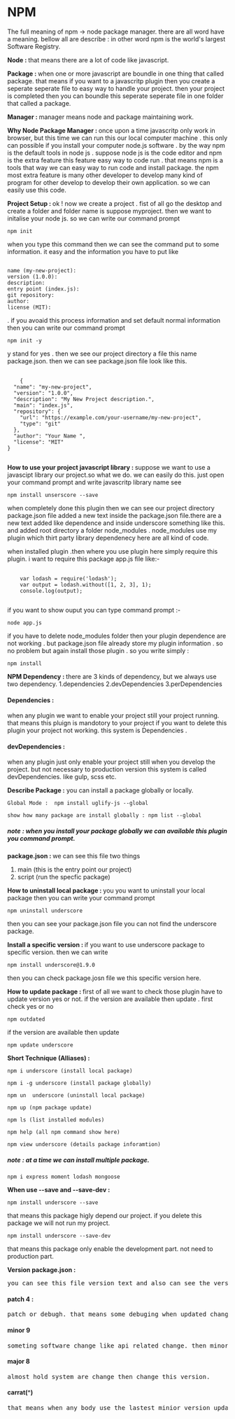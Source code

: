 <h1><b>NPM</b></h1>
The full meaning of npm -> node package manager. there are all word have a meaning. bellow all are describe : in  other word npm is the world's largest Software Registry. 

<b>Node : </b>
that means there are a lot of code like javascript.

<b>Package : </b>
when one or more javascript are boundle in one thing that called package. that means if you want to a javascritp plugin then you create a
seperate seperate file to easy way to handle your project. then your project is completed then you can boundle this seperate seperate file
in one folder that called a package.

<b>Manager : </b>
manager means node and package maintaining work.

<b> Why Node Package Manager : </b>
once upon a time javascritp only work in browser, but this time we can run this our local computer machine . this only can possible if you install your computer node.js software . by the way npm is the default tools in node js . suppose node js is the code editor and npm is the extra feature this feature easy way to code run . that means npm is a tools that way we can easy way to run code and install package. the npm most extra feature is
many other developer to develop many kind of program for other develop to develop their own application. so we can easily use this code.

<b>Project Setup : </b>
ok ! now we create a project . fist of all go the desktop and create a folder and folder name is suppose myproject. then we want to initalise your node js. so we can write our command prompt

<pre><code>npm init</code></pre>




when you type this command then we can see the command put to some information. it easy and the information you have to put like
<pre><code>
name (my-new-project):
version (1.0.0):
description:
entry point (index.js):
git repository:
author:
license (MIT):
</code></pre>

. if you avoaid this process information and set
default normal information then you can write our command prompt 

<pre><code>npm init -y </code></pre>

y stand for yes . then we see our project directory a file this name package.json. then we can see package.json file look like this.

<pre>
  <code>
    {
  "name": "my-new-project",
  "version": "1.0.0",
  "description": "My New Project description.",
  "main": "index.js",
  "repository": {
    "url": "https://example.com/your-username/my-new-project",
    "type": "git"
  },
  "author": "Your Name <you@example.com>",
  "license": "MIT"
}
  </code>
</pre>



<b>How to use your project javascript library : </b>
suppose we want to use a javascipt library our project.so what we do. we can easily do this. just open your command prompt and write
javascritp library name see

<pre><code>npm install unserscore --save</code></pre>

when completely done this plugin then we can see our project directory package.json file added a new text inside the package.json file.there are a new text added like dependence and inside underscore something like this. and added root directory a folder node_modules . node_modules use my plugin which thirt party library dependenecy here are all kind of code.

when installed plugin .then where you use plugin here simply require this plugin. i want to require this package app.js file like:-

<pre>
  <code>
    var lodash = require('lodash');
    var output = lodash.without([1, 2, 3], 1);
    console.log(output);
  </code>
</pre>

if you want to show ouput you can type command prompt :-
<pre><code>node app.js</code></pre>

if you have to delete node_modules folder then your plugin dependence are not working . but package.json file already store my plugin information . so no problem but again install those plugin . so you write simply :

<pre><code>npm install</code></pre>

<b>NPM Dependency : </b>
there are 3 kinds of dependency, but we always use two dependency.
1.dependencies
2.devDependencies
3.perDependencies

<h4>Dependencies : </h4>
when any plugin we want to enable your project still your project running. that means this pluign is mandotory to your project if you want to delete this plugin your project not working. this system is Dependencies .

<h4>devDependencies : </h4>
when any plugin just only enable your project still when you develop the project. but not necessary to production version this system is called devDependencies. like gulp, scss etc.

<b>Describe Package :</b>
you can install a package globally or locally. 
<pre><code>Global Mode :  npm install uglify-js --global</code></pre>
<pre><code>show how many package are install globally : npm list --global</code></pre>
<h5>note : when you install your package globally we can available this plugin you command prompt. </h5>

<b>package.json : </b>
we can see this file two things
1. main (this is the entry point our project) 
2. script (run the specfic package)

<b>How to uninstall local package :  </b>
you you want to uninstall your local package then you can write your command prompt

<pre><code>npm uninstall underscore</code></pre>

then you can see your package.json file you can not find the underscore package.

<b>Install a specific version : </b>
if you want to use underscore package to specific version. then we can write

<pre><code>npm install underscore@1.9.0</code></pre>

then you can check package.josn file we this specific version here.

<b>How to update package : </b>
first of all we want to check those plugin have to update version yes or not. if the version are available
then update . first check yes or no
<pre><code>npm outdated</code></pre>

if the version are available then update
<pre><code>npm update underscore</code></pre>

<b>Short Technique (Alliases) : </b>

<pre><code>npm i underscore (install local package)</code></pre>
<pre><code>npm i -g underscore (install package globally)</code></pre>
<pre><code>npm un  underscore (uninstall local package)</code></pre>
<pre><code>npm up (npm package update)</code></pre>
<pre><code>npm ls (list installed modules)</code></pre>
<pre><code>npm help (all npm command show here)</code></pre>
<pre><code>npm view underscore (details package inforamtion)</code></pre>

<h5>note : at a time we can install multiple package.</h5>
<pre><code>npm i express moment lodash mongoose</code></pre>

<b>When use --save and --save-dev :</b>
<pre><code>npm install underscore --save</code></pre>
that means this package higly depend our project. if you delete this package we will not run my project.
<pre><code>npm install underscore --save-dev</code></pre>
that means this package only enable the development part. not need to production part.


<b>Version package.json : </b>
<pre>you can see this file version text and also can see the version type like 8.9.4 that means 3 digit. </pre>
<h4>patch 4 : </h4>
<pre>patch or debugh. that means some debuging when updated change this patch version</pre>
<h4>minor 9</h4>
<pre>someting software change like api related change. then minor version change</pre>
<h4>major 8</h4>
<pre>almost hold system are change then change this version.</pre>
<h4>carrat(^)</h4>
<pre>that means when any body use the lastest minior version updated.</pre>



























































